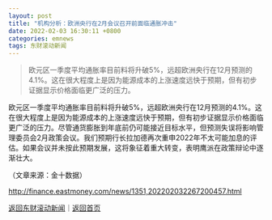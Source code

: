 ```yaml
---
layout: post
title: "机构分析：欧洲央行在2月会议召开前面临通胀冲击"
date: 2022-02-03 16:30:11 +0800
categories: emnews
tags: 东财滚动新闻
---
```

> 欧元区一季度平均通胀率目前料将升破5%，远超欧洲央行在12月预测的4.1%。这在很大程度上是因为能源成本的上涨速度远快于预期，但有初步证据显示价格面临更广泛的压力。

<p>欧元区一季度平均通胀率目前料将升破5%，远超欧洲央行在12月预测的4.1%。这在很大程度上是因为能源成本的上涨速度远快于预期，但有初步证据显示价格面临更广泛的压力。尽管通货膨胀到年底前仍可能接近目标水平，但预测失误将影响管理委员会2月政策会议。我们预期行长拉加德再次重申2022年不太可能加息的评估。如果会议并未按此预期发展，这将象征着重大转变，表明鹰派在政策辩论中逐渐壮大。 </p><p class="em_media">（文章来源：金十数据）</p>

<http://finance.eastmoney.com/news/1351,202202032267200457.html>

[返回东财滚动新闻](//finews.withounder.com/emnews/)｜[返回首页](//finews.withounder.com/)